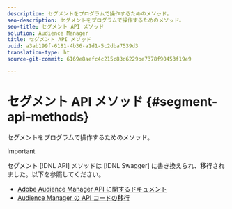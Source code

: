 ```yaml
---
description: セグメントをプログラムで操作するためのメソッド。
seo-description: セグメントをプログラムで操作するためのメソッド。
seo-title: セグメント API メソッド
solution: Audience Manager
title: セグメント API メソッド
uuid: a3ab199f-6181-4b36-a1d1-5c2dba7539d3
translation-type: ht
source-git-commit: 6169e8aefc4c215c83d6229be7378f90453f19e9

---
```



# セグメント API メソッド {#segment-api-methods}

セグメントをプログラムで操作するためのメソッド。

>[!IMPORTANT]
>
>セグメント [!DNL API] メソッドは [!DNL Swagger] に書き換えられ、移行されました。以下を参照してください。
>
>* [Adobe Audience Manager API に関するドキュメント](https://bank.demdex.com/portal/swagger/index.html)
>* [Audience Manager の API コードの移行](../../api/api-swagger-migration.md)